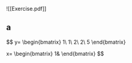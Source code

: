 ![[Exercise.pdf]]
## a
$$
y=
\begin{bmatrix}
1\\
1\\
2\\
2\\
5
\end{bmatrix}

x=
\begin{bmatrix}
1&
\end{bmatrix}
$$

